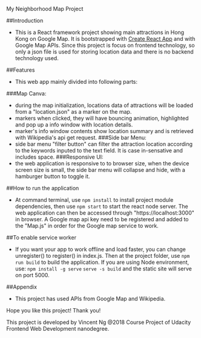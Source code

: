 My Neighborhood Map Project

##Introduction
- This is a React framework project showing main attractions in Hong Kong on Google Map.
It is bootstrapped with [Create React App](https://github.com/facebook/create-react-app) and with Google Map APIs.
Since this project is focus on frontend technology, so only a json file is used for storing location data and there is no backend technology used.

##Features
- This web app mainly divided into following parts:

###Map Canva:
- during the map initialization, locations data of attractions will be loaded from a "location.json" as a marker on the map.
- markers when clicked, they will have bouncing animation, highlighted and pop up a info window with location details.
- marker's info window contents show location summary and is retrieved with Wikipedia's api get request.
###Side bar Menu:
- side bar menu "filter button" can filter the attraction location according to the keywords inputed to the text field.
It is case in-sensative and includes space.
###Responsive UI:
- the web application is responsive to to browser size, when the device screen size is small, the side bar menu will collapse and hide, with a hamburger button to toggle it.

##How to run the application
- At command terminal, use `npm install` to install project module dependencies, then use `npm start` to start the react node server. The web application can then be accessed through "https://localhost:3000" in browser.
A Google map api key need to be registered and added to the "Map.js" in order for the Google map service to work.

##To enable service worker
- If you want your app to work offline and load faster, you can change unregister() to register() in index.js. Then at the project folder, use `npm run build` to build the application.
If you are using Node environment, use:
`npm install -g serve`
`serve -s build`
and the static site will serve on port 5000.

##Appendix
- This project has used APIs from Google Map and Wikipedia.

Hope you like this project! Thank you!

This project is developed by Vincent Ng @2018 Course Project of Udacity Frontend Web Development nanodegree.






